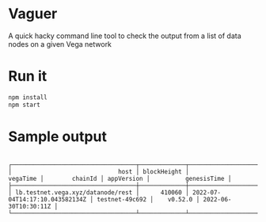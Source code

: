 # Vaguer

A quick hacky command line tool to check the output from a list of data nodes on a given Vega network

# Run it
```bash
npm install
npm start
```

# Sample output
```

┌───────────────────────────────────┬─────────────┬────────────────────────────────┬────────────────┬────────────┬──────────────────────┐
│                              host │ blockHeight │                       vegaTime │        chainId │ appVersion │          genesisTime │
├───────────────────────────────────┼─────────────┼────────────────────────────────┼────────────────┼────────────┼──────────────────────┤
│ lb.testnet.vega.xyz/datanode/rest │      410060 │ 2022-07-04T14:17:10.043582134Z │ testnet-49c692 │    v0.52.0 │ 2022-06-30T10:30:11Z │
└───────────────────────────────────┴─────────────┴────────────────────────────────┴────────────────┴────────────┴──────────────────────┘

```